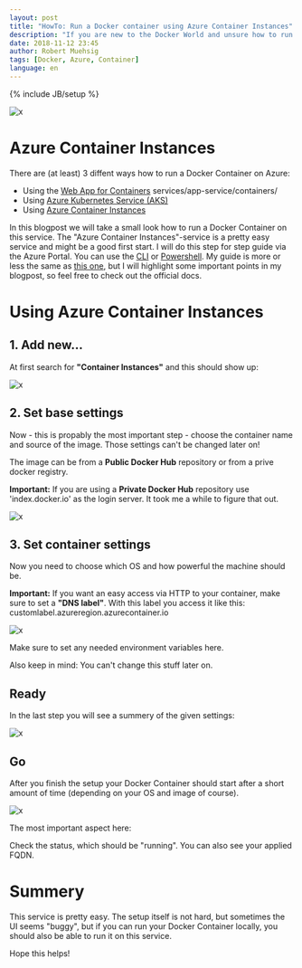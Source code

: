 ```yaml
---
layout: post
title: "HowTo: Run a Docker container using Azure Container Instances"
description: "If you are new to the Docker World and unsure how to run a simple Docker Container on Azure you should maybe check out the Container Instances Service. I will show you how you can do this in this blogpost."
date: 2018-11-12 23:45
author: Robert Muehsig
tags: [Docker, Azure, Container]
language: en
---
```

{% include JB/setup %}

![x]({{BASE_PATH}}/assets/md-images/2018-11-12/0.png "Azure Container Instances")

# Azure Container Instances

There are (at least) 3 diffent ways how to run a Docker Container on Azure:

* Using the [Web App for Containers](https://azure.microsoft.com/en-us/services/app-service/containers/) services/app-service/containers/
* Using [Azure Kubernetes Service (AKS)](https://docs.microsoft.com/en-us/azure/aks/)
* Using [Azure Container Instances](https://azure.microsoft.com/en-us/services/container-instances/)

In this blogpost we will take a small look how to run a Docker Container on this service. The "Azure Container Instances"-service is a pretty easy service and might be a good first start. I will do this step for step guide via the Azure Portal. You can use the [CLI](https://docs.microsoft.com/en-us/azure/container-instances/container-instances-quickstart) or [Powershell](https://docs.microsoft.com/en-us/azure/container-instances/container-instances-quickstart-powershell). My guide is more or less the same as [this one](https://docs.microsoft.com/en-us/azure/container-instances/container-instances-quickstart-portal), but I will highlight some important points in my blogpost, so feel free to check out the official docs.

# Using Azure Container Instances

## 1. Add new...

At first search for __"Container Instances"__ and this should show up:

![x]({{BASE_PATH}}/assets/md-images/2018-11-12/1.png "Azure Container Instances - service found")

## 2. Set base settings

Now - this is propably the most important step - choose the container name and source of the image. Those settings can't be changed later on!

The image can be from a __Public Docker Hub__ repository or from a prive docker registry. 

__Important:__ If you are using a __Private Docker Hub__ repository use 'index.docker.io' as the login server. It took me a while to figure that out.

![x]({{BASE_PATH}}/assets/md-images/2018-11-12/2.png "Base settings")

## 3. Set container settings

Now you need to choose which OS and how powerful the machine should be. 

__Important:__ If you want an easy access via HTTP to your container, make sure to set a __"DNS label"__. With this label you access it like this: customlabel.azureregion.azurecontainer.io

![x]({{BASE_PATH}}/assets/md-images/2018-11-12/3.png "Container settings")

Make sure to set any needed environment variables here.

Also keep in mind: You can't change this stuff later on. 

## Ready

In the last step you will see a summery of the given settings:

![x]({{BASE_PATH}}/assets/md-images/2018-11-12/4.png "Summery")

## Go

After you finish the setup your Docker Container should start after a short amount of time (depending on your OS and image of course).

![x]({{BASE_PATH}}/assets/md-images/2018-11-12/5.png "Status")

The most important aspect here:

Check the status, which should be "running". You can also see your applied FQDN.

# Summery

This service is pretty easy. The setup itself is not hard, but sometimes the UI seems "buggy", but if you can run your Docker Container locally, you should also be able to run it on this service.

Hope this helps!
